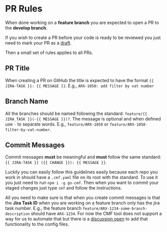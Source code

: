 # PR Rules

When done working on a **feature branch** you are expected to open a PR to the **develop branch**.

If you wish to create a PR before your code is ready to be reviewed you just need to mark your PR as a [draft](https://github.blog/2019-02-14-introducing-draft-pull-requests/).

Then a small set of rules applies to all PRs.

## PR Title

When creating a PR on GitHub the title is expected to have the format `{{ JIRA-TASK }}: {{ MESSAGE }}`. E.g., `ARX-1058: add filter by vat number`

## Branch Name

All the branches should be named following the standard: `feature/{{ JIRA_TASK }}(-{{ MESSAGE }})?`. The message is optional and when defined use `-` to separate words. E.g., `feature/ARX-1058` or `feature/ARX-1058-filter-by-vat-number`.

## Commit Messages

Commit messages **must** be meaningful and **must** follow the same standard: `{{ JIRA-TASK }} ({{ CHANGE }}): {{ MESSAGE }}`.

Luckily you can easily follow this guidelines easily because each repo you work in should have a `.cmf.yaml` file on its root with the standard. To use it you just need to run `npm i -g go-cmf`. Then when you want to commit your staged changes just type `cmf` and follow the instructions.

All you need to make sure is that when you create commit messages is that the **Jira Task ID** when you are working on a feature branch only has the jira task number. E.g., the feature branch `feature/ARX-1234-some-branch-description` should have `ARX-1234`. For now the CMF tool does not support a way for us to automate that but there is a [discussion open](https://github.com/walmartdigital/commit-message-formatter/issues/10) to add that functionality to the config files.
